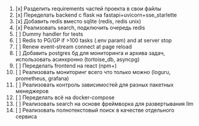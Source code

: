 1. [x] Разделить requirements частей проекта в свои файлы
2. [x] Переделать backend с flask на fastapi+uvicorn+sse_starlette
3. [x] Добавить redis вместо sqlite (redis, redis unix)
4. [x] Реализовать search, подключить очередь redis
5. [ ] Dummy handler for tests
6. [ ] Redis to PG/GP if >100 tasks (.env param) and at server stop
7. [ ] Renew event-stream connect at page reload
8. [ ] Добавить postgres бд для мониторинга и архива задач, использовать асинхронно (tortoise_db, asyncpg)
9. [ ] Переделать frontend на react (npm+)
10. [ ] Реализовать мониторинг всего что только можно (loguru, prometheus, grafana)
11. [ ] Реализовать контроль зависимостей для разных пакетных менеджеров
12. [ ] Переделать всё на docker-compose
13. [ ] Реализовать search на основе фреймворка для развертывания llm
14. [ ] Реализовать полнотекстовый поиск в качестве отдельного сервиса
